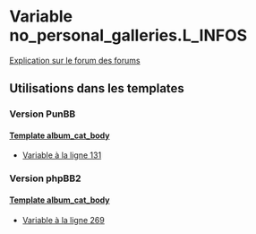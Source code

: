 # Variable no_personal_galleries.L_INFOS
[Explication sur le forum des forums](http://forum.forumactif.com/t294113-listing-des-variables#no_personal_galleries.L_INFOS)

## Utilisations dans les templates

### Version PunBB

#### [Template album_cat_body](punbb/album_cat_body.md)
* [Variable à la ligne 131](../punbb/album_cat_body.tpl#L131)

### Version phpBB2

#### [Template album_cat_body](subsilver/album_cat_body.md)
* [Variable à la ligne 269](../subsilver/album_cat_body.tpl#L269)